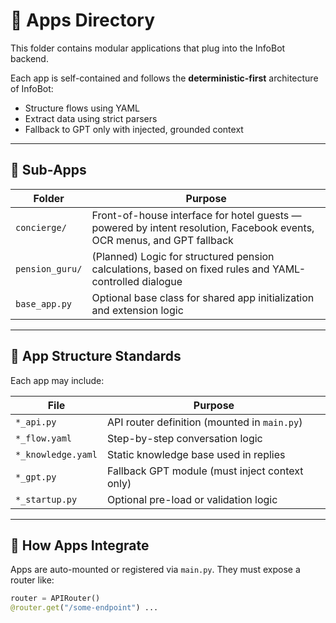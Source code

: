 # 🧩 Apps Directory

This folder contains modular applications that plug into the InfoBot backend.

Each app is self-contained and follows the **deterministic-first** architecture of InfoBot:
- Structure flows using YAML
- Extract data using strict parsers
- Fallback to GPT only with injected, grounded context

---

## 📁 Sub-Apps

| Folder | Purpose |
|--------|---------|
| `concierge/` | Front-of-house interface for hotel guests — powered by intent resolution, Facebook events, OCR menus, and GPT fallback |
| `pension_guru/` | (Planned) Logic for structured pension calculations, based on fixed rules and YAML-controlled dialogue |
| `base_app.py` | Optional base class for shared app initialization and extension logic |

---

## 🧱 App Structure Standards

Each app may include:

| File | Purpose |
|------|---------|
| `*_api.py` | API router definition (mounted in `main.py`) |
| `*_flow.yaml` | Step-by-step conversation logic |
| `*_knowledge.yaml` | Static knowledge base used in replies |
| `*_gpt.py` | Fallback GPT module (must inject context only) |
| `*_startup.py` | Optional pre-load or validation logic |

---

## 🔌 How Apps Integrate

Apps are auto-mounted or registered via `main.py`. They must expose a router like:

```python
router = APIRouter()
@router.get("/some-endpoint") ...